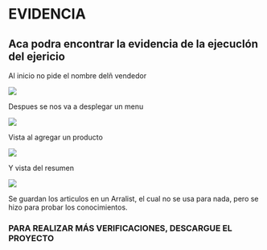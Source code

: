 # EVIDENCIA
## Aca podra encontrar la evidencia de la ejecucIón del ejericio
Al inicio no pide el nombre delñ vendedor
 
![](https://i.imgur.com/6R3DoUg.png)

Despues se nos va a desplegar un menu

![](https://i.imgur.com/WfDrpYt.png)

Vista al agregar un producto

![](https://i.imgur.com/hurtjOZ.png)

Y vista del resumen

![](https://i.imgur.com/5Q0rGkL.png)

Se guardan los articulos en un Arralist, el cual no se usa para nada, pero se hizo
para probar los conocimientos.

### PARA REALIZAR MÁS VERIFICACIONES, DESCARGUE EL PROYECTO
